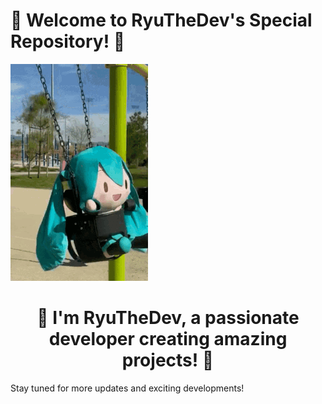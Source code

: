 # 🎵 Welcome to RyuTheDev's Special Repository! 🎵

![Hatsune Miku](a.gif)

<h1 align="center">🎤 I'm RyuTheDev, a passionate developer creating amazing projects! 🎤</h1>

Stay tuned for more updates and exciting developments!
